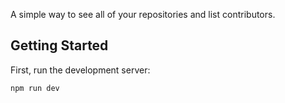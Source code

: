 A simple way to see all of your repositories and list contributors.

## Getting Started

First, run the development server:

```bash
npm run dev
```
